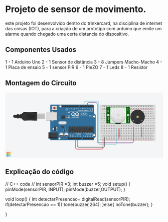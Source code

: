  # Projeto de sensor de movimento.

este projeto foi desenvolvido dentro do trinkercard, na disciplina de internet das coisas 
(IOT), para a criação de um prototipo com arduino que emite um alarme quando chegado uma
certa distancia do dispositivo.

## Componentes Usados
1 - 1 Arduino Uno
2 - 1 Sensor de distância
3 - 8 Jumpers Macho-Macho
4 - 1 Placa de ensaio
5 - 1 sensor PIR
6 - 1 PieZO
7 - 1 Leds
8 - 1 Resistor


## Montagem do Circuito
![Imagem do Circuito](sensor_movimento.png)

## Explicação do código


// C++ code
//
int sensorPIR =3;
int buzzer =5;
void setup()
{
  pinMode(sensorPIR, INPUT);
  pinMode(buzzer,OUTPUT);
}

void loop()
{
 int detectarPresencao= digitalRead(sensorPIR);
  if(detectarPresencao == 1){
    tone(buzzer,264);
  }else{
   noTone(buzzer);
  }
  
}

